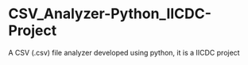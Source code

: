 # CSV_Analyzer-Python_IICDC-Project
 A CSV (.csv) file analyzer developed using python, it is a IICDC project
